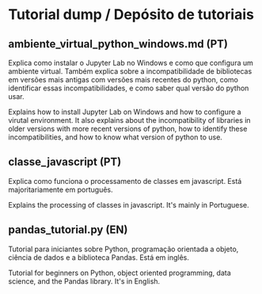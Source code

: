 # Tutorial dump / Depósito de tutoriais

## ambiente_virtual_python_windows.md (PT)
Explica como instalar o Jupyter Lab no Windows e como que configura um ambiente virtual. Também explica sobre a incompatibilidade de bibliotecas em versões mais antigas com versões mais recentes do python, como identificar essas incompatibilidades, e como saber qual versão do python usar.

Explains how to install Jupyter Lab on Windows and how to configure a virutal environment. It also explains about the incompatibility of libraries in older versions with more recent versions of python, how to identify these incompatibilities, and how to know what version of python to use.

## classe_javascript (PT)
Explica como funciona o processamento de classes em javascript. Está majoritariamente em português.

Explains the processing of classes in javascript. It's mainly in Portuguese.

## pandas_tutorial.py (EN)
Tutorial para iniciantes sobre Python, programação orientada a objeto, ciência de dados e a biblioteca Pandas. Está em inglês.

Tutorial for beginners on Python, object oriented programming, data science, and the Pandas library. It's in English.
